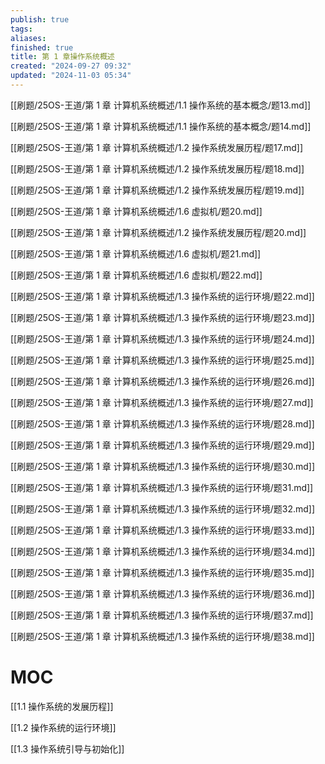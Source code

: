 ```yaml
---
publish: true
tags: 
aliases: 
finished: true
title: 第 1 章操作系统概述
created: "2024-09-27 09:32"
updated: "2024-11-03 05:34"
---
```

[[刷题/25OS-王道/第 1 章 计算机系统概述/1.1 操作系统的基本概念/题13.md]]

[[刷题/25OS-王道/第 1 章 计算机系统概述/1.1 操作系统的基本概念/题14.md]]

[[刷题/25OS-王道/第 1 章 计算机系统概述/1.2 操作系统发展历程/题17.md]]

[[刷题/25OS-王道/第 1 章 计算机系统概述/1.2 操作系统发展历程/题18.md]]

[[刷题/25OS-王道/第 1 章 计算机系统概述/1.2 操作系统发展历程/题19.md]]

[[刷题/25OS-王道/第 1 章 计算机系统概述/1.6 虚拟机/题20.md]]

[[刷题/25OS-王道/第 1 章 计算机系统概述/1.2 操作系统发展历程/题20.md]]

[[刷题/25OS-王道/第 1 章 计算机系统概述/1.6 虚拟机/题21.md]]

[[刷题/25OS-王道/第 1 章 计算机系统概述/1.6 虚拟机/题22.md]]

[[刷题/25OS-王道/第 1 章 计算机系统概述/1.3 操作系统的运行环境/题22.md]]

[[刷题/25OS-王道/第 1 章 计算机系统概述/1.3 操作系统的运行环境/题23.md]]

[[刷题/25OS-王道/第 1 章 计算机系统概述/1.3 操作系统的运行环境/题24.md]]

[[刷题/25OS-王道/第 1 章 计算机系统概述/1.3 操作系统的运行环境/题25.md]]

[[刷题/25OS-王道/第 1 章 计算机系统概述/1.3 操作系统的运行环境/题26.md]]

[[刷题/25OS-王道/第 1 章 计算机系统概述/1.3 操作系统的运行环境/题27.md]]

[[刷题/25OS-王道/第 1 章 计算机系统概述/1.3 操作系统的运行环境/题28.md]]

[[刷题/25OS-王道/第 1 章 计算机系统概述/1.3 操作系统的运行环境/题29.md]]

[[刷题/25OS-王道/第 1 章 计算机系统概述/1.3 操作系统的运行环境/题30.md]]

[[刷题/25OS-王道/第 1 章 计算机系统概述/1.3 操作系统的运行环境/题31.md]]

[[刷题/25OS-王道/第 1 章 计算机系统概述/1.3 操作系统的运行环境/题32.md]]

[[刷题/25OS-王道/第 1 章 计算机系统概述/1.3 操作系统的运行环境/题33.md]]

[[刷题/25OS-王道/第 1 章 计算机系统概述/1.3 操作系统的运行环境/题34.md]]

[[刷题/25OS-王道/第 1 章 计算机系统概述/1.3 操作系统的运行环境/题35.md]]

[[刷题/25OS-王道/第 1 章 计算机系统概述/1.3 操作系统的运行环境/题36.md]]

[[刷题/25OS-王道/第 1 章 计算机系统概述/1.3 操作系统的运行环境/题37.md]]

[[刷题/25OS-王道/第 1 章 计算机系统概述/1.3 操作系统的运行环境/题38.md]]

# MOC

[[1.1 操作系统的发展历程]]

[[1.2 操作系统的运行环境]]

[[1.3 操作系统引导与初始化]]